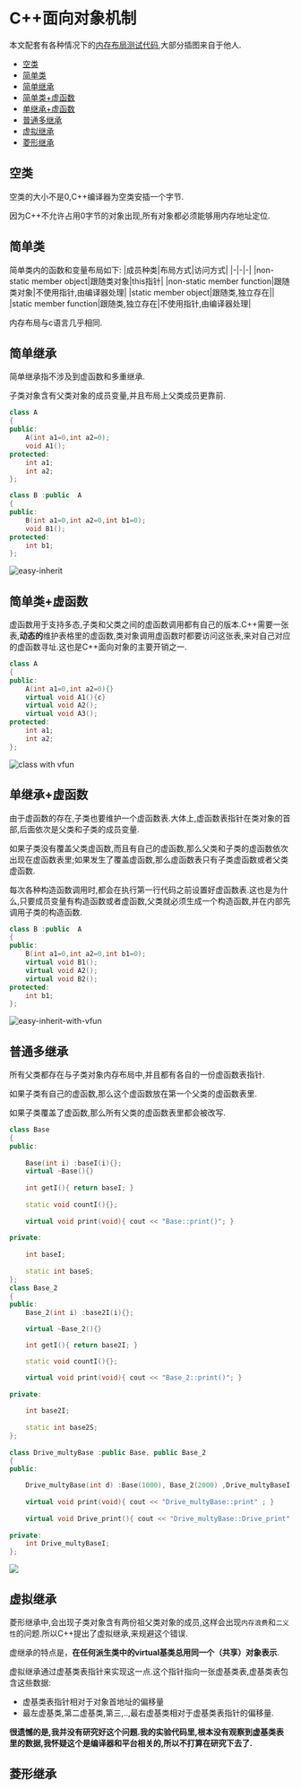 C++面向对象机制
===

本文配套有各种情况下的[内存布局测试代码](test),大部分插图来自于他人.

<!-- TOC -->

- [空类](#空类)
- [简单类](#简单类)
- [简单继承](#简单继承)
- [简单类+虚函数](#简单类虚函数)
- [单继承+虚函数](#单继承虚函数)
- [普通多继承](#普通多继承)
- [虚拟继承](#虚拟继承)
- [菱形继承](#菱形继承)

<!-- /TOC -->

## 空类

空类的大小不是0,C++编译器为空类安插一个字节.

因为C++不允许占用0字节的对象出现,所有对象都必须能够用内存地址定位.

## 简单类

简单类内的函数和变量布局如下:
|成员种类|布局方式|访问方式|
|-|-|-|
|non-static member object|跟随类对象|this指针|
|non-static member function|跟随类对象|不使用指针,由编译器处理|
|static member object|跟随类,独立存在||
|static member function|跟随类,独立存在|不使用指针,由编译器处理|

内存布局与c语言几乎相同.

## 简单继承

简单继承指不涉及到虚函数和多重继承.

子类对象含有父类对象的成员变量,并且布局上父类成员更靠前.

```cpp
class A
{
public:
	A(int a1=0,int a2=0);
	void A1();
protected:
	int a1;
	int a2;
};

class B :public  A
{
public:
	B(int a1=0,int a2=0,int b1=0);
	void B1();
protected:
	int b1;
};
```

![easy-inherit](easy-inherit.jpg)

## 简单类+虚函数

虚函数用于支持多态,子类和父类之间的虚函数调用都有自己的版本.C++需要一张表,**动态的**维护表格里的虚函数,类对象调用虚函数时都要访问这张表,来对自己对应的虚函数寻址.这也是C++面向对象的主要开销之一.

```cpp
class A
{
public:
	A(int a1=0,int a2=0){}
	virtual void A1(){c}
	virtual void A2();
	virtual void A3();
protected:
	int a1;
	int a2;
};
```

![class with vfun](easy-class-with-vfun.png)

## 单继承+虚函数

由于虚函数的存在,子类也要维护一个虚函数表.大体上,虚函数表指针在类对象的首部,后面依次是父类和子类的成员变量.

如果子类没有覆盖父类虚函数,而且有自己的虚函数,那么父类和子类的虚函数依次出现在虚函数表里;如果发生了覆盖虚函数,那么虚函数表只有子类虚函数或者父类虚函数.

每次各种构造函数调用时,都会在执行第一行代码之前设置好虚函数表.这也是为什么,只要成员变量有构造函数或者虚函数,父类就必须生成一个构造函数,并在内部先调用子类的构造函数.

```cpp
class B :public  A
{
public:
	B(int a1=0,int a2=0,int b1=0);
	virtual void B1();
	virtual void A2();
	virtual void B2();
protected:
	int b1;
};
```

![easy-inherit-with-vfun](easy-inherit-with-vfun.png)

## 普通多继承

所有父类都存在与子类对象内存布局中,并且都有各自的一份虚函数表指针.

如果子类有自己的虚函数,那么这个虚函数放在第一个父类的虚函数表里.

如果子类覆盖了虚函数,那么所有父类的虚函数表里都会被改写.

```cpp
class Base
{
public:
 
    Base(int i) :baseI(i){};
    virtual ~Base(){}
 
    int getI(){ return baseI; }
 
    static void countI(){};
 
    virtual void print(void){ cout << "Base::print()"; }
 
private:
 
    int baseI;
 
    static int baseS;
};
class Base_2
{
public:
    Base_2(int i) :base2I(i){};

    virtual ~Base_2(){}

    int getI(){ return base2I; }

    static void countI(){};

    virtual void print(void){ cout << "Base_2::print()"; }
 
private:
 
    int base2I;
 
    static int base2S;
};
 
class Drive_multyBase :public Base, public Base_2
{
public:

    Drive_multyBase(int d) :Base(1000), Base_2(2000) ,Drive_multyBaseI(d){};
 
    virtual void print(void){ cout << "Drive_multyBase::print" ; }
 
    virtual void Drive_print(){ cout << "Drive_multyBase::Drive_print" ; }
 
private:
    int Drive_multyBaseI;
};
```

![](multi-inherit-with-vfun.png)

## 虚拟继承

菱形继承中,会出现子类对象含有两份祖父类对象的成员,这样会出现`内存浪费`和`二义性`的问题.所以C++提出了虚拟继承,来规避这个错误.

虚继承的特点是，**在任何派生类中的virtual基类总用同一个（共享）对象表示**.

虚拟继承通过虚基类表指针来实现这一点.这个指针指向一张虚基类表,虚基类表包含这些数据:
* 虚基类表指针相对于对象首地址的偏移量
* 最左虚基类,第二虚基类,第三,..,最右虚基类相对于虚基类表指针的偏移量.


**很遗憾的是,我并没有研究好这个问题.我的实验代码里,根本没有观察到虚基类表里的数据,我怀疑这个是编译器和平台相关的,所以不打算在研究下去了.**


## 菱形继承
